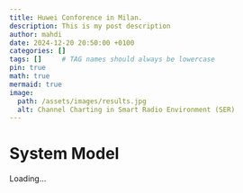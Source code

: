 ```yaml
---
title: Huwei Conforence in Milan. 
description: This is my post description
author: mahdi
date: 2024-12-20 20:50:00 +0100
categories: []
tags: []     # TAG names should always be lowercase
pin: true
math: true
mermaid: true
image:
  path: /assets/images/results.jpg
  alt: Channel Charting in Smart Radio Environment (SER) 
---
```


# System Model

Loading...

